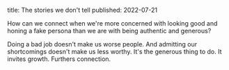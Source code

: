 title: The stories we don't tell
published: 2022-07-21

How can we connect when we're more concerned with looking good and honing a fake persona than we are with being authentic and generous?

Doing a bad job doesn't make us worse people. And admitting our shortcomings doesn't make us less worthy. It's the generous thing to do. It invites growth. Furthers connection.
